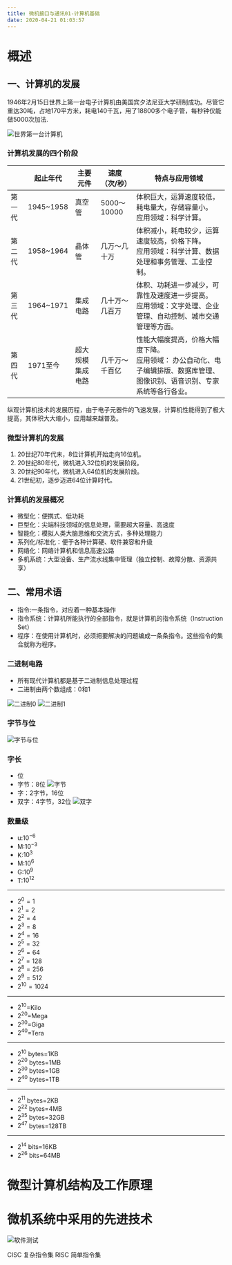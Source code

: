 ```yaml
---
title: 微机接口与通讯01-计算机基础
date: 2020-04-21 01:03:57
---
```


# 概述

## 一、计算机的发展

1946年2月15日世界上第一台电子计算机由美国宾夕法尼亚大学研制成功。尽管它重达30吨，占地170平方米，耗电140千瓦，用了18800多个电子管，每秒钟仅能做5000次加法.

![世界第一台计算机](./微机接口与通讯01-计算机基础/世界第一台计算机.png)
 
### 计算机发展的四个阶段

||起止年代|主要元件|速度（次/秒）|特点与应用领域|
|---|---|---|---|---|
|第一代|1945~1958|真空管|5000～10000|体积巨大，运算速度较低，耗电量大，存储容量小。<br/>应用领域：科学计算。|
|第二代|1958~1964|晶体管|几万～几十万|体积减小，耗电较少，运算速度较高，价格下降。<br/>应用领域：科学计算、数据处理和事务管理、工业控制。|
|第三代|1964~1971|集成电路|几十万～几百万|体积、功耗进一步减少，可靠性及速度进一步提高。<br/>应用领域：文字处理、企业管理、自动控制、城市交通管理等方面。|
|第四代|1971至今|超大规模集成电路|几千万～千百亿|性能大幅度提高，价格大幅度下降。<br/>应用领域： 办公自动化、电子编辑排版、数据库管理、图像识别、语音识别、专家系统等各行各业。|


纵观计算机技术的发展历程，由于电子元器件的飞速发展，计算机性能得到了极大提高，其体积大大缩小，应用越来越普及。

### 微型计算机的发展

1. 20世纪70年代末，8位计算机开始走向16位机。
2. 20世纪80年代，微机进入32位机的发展阶段。
3. 20世纪90年代，微机进入64位机的发展阶段。
4. 21世纪初，逐步迈进64位计算时代。

### 计算机的发展概况

- 微型化：便携式、低功耗
- 巨型化：尖端科技领域的信息处理，需要超大容量、高速度
- 智能化：模拟人类大脑思维和交流方式，多种处理能力
- 系列化/标准化：便于各种计算硬、软件兼容和升级
- 网络化：网络计算机和信息高速公路
- 多机系统：大型设备、生产流水线集中管理（独立控制、故障分散、资源共享）

## 二、常用术语

- 指令:一条指令，对应着一种基本操作
- 指令系统：计算机所能执行的全部指令，就是计算机的指令系统（Instruction Set）
- 程序：在使用计算机时，必须把要解决的问题编成一条条指令。这些指令的集合就称为程序。

### 二进制电路

- 所有现代计算机都是基于二进制信息处理过程
- 二进制由两个数组成：0和1

![二进制0](./微机接口与通讯01-计算机基础/二进制0.png)
![二进制1](./微机接口与通讯01-计算机基础/二进制1.png)

### 字节与位

![字节与位](./微机接口与通讯01-计算机基础/字节与位.png)

### 字长

- 位
- 字节：8位
  ![字节](./微机接口与通讯01-计算机基础/字节.png)
- 字：2字节，16位
- 双字：4字节，32位
  ![双字](./微机接口与通讯01-计算机基础/双字.png)

### 数量级

- u:$10^{-6}$
- M:$10^{-3}$
- K:$10^3$
- M:$10^6$
- G:$10^9$
- T:$10^{12}$

---

- $2^0=1$
- $2^1=2$
- $2^2=4$
- $2^3=8$
- $2^4=16$
- $2^5=32$
- $2^6=64$
- $2^7=128$
- $2^8=256$
- $2^9=512$
- $2^{10}=1024$

---

- $2^{10}$=Kilo
- $2^{20}$=Mega
- $2^{30}$=Giga
- $2^{40}$=Tera

---

- $2^{10}$ bytes=1KB
- $2^{20}$ bytes=1MB
- $2^{30}$ bytes=1GB
- $2^{40}$ bytes=1TB

---

- $2^{11}$ bytes=2KB
- $2^{22}$ bytes=4MB
- $2^{35}$ bytes=32GB
- $2^{47}$ bytes=128TB

---

- $2^{14}$ bits=16KB
- $2^{26}$ bits=64MB

# 微型计算机结构及工作原理

# 微机系统中采用的先进技术


![软件测试](./微机接口与通讯01-计算机基础/软件测试.png)

CISC 复杂指令集
RISC 简单指令集